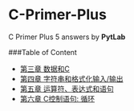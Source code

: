 # C-Primer-Plus
C Primer Plus 5 answers by **PytLab**

###Table of Content

 - [第三章 数据和C](https://github.com/PytLab/C-Primer-Plus/tree/master/ch03)
 - [第四章 字符串和格式化输入/输出](https://github.com/PytLab/C-Primer-Plus/tree/master/ch04)
 - [第五章 运算符、表达式和语句](https://github.com/PytLab/C-Primer-Plus/tree/master/ch05)
 - [第六章 C控制语句: 循环](https://github.com/PytLab/C-Primer-Plus/tree/master/ch06)